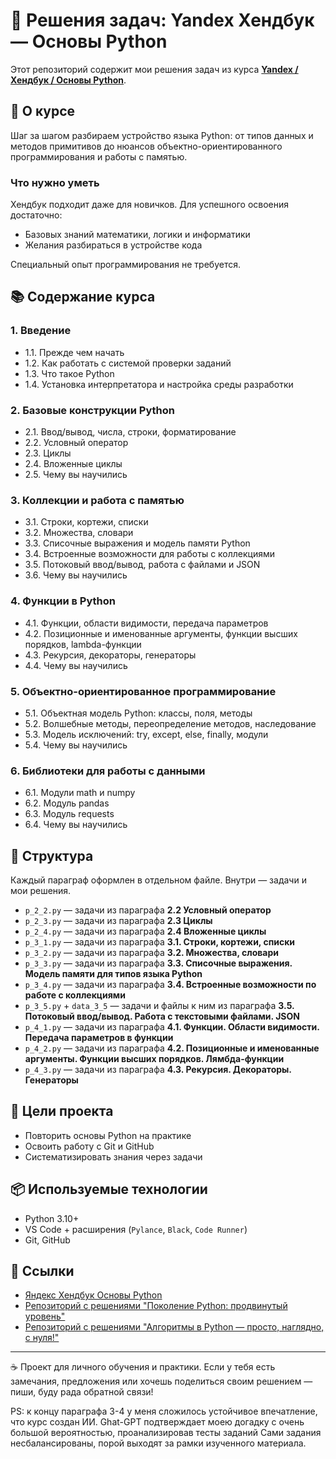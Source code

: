 # 📘 Решения задач: Yandex Хендбук — Основы Python

Этот репозиторий содержит мои решения задач из курса **[Yandex / Хендбук / Основы Python](https://education.yandex.ru/handbook/python/)**.  

## 📖 О курсе

Шаг за шагом разбираем устройство языка Python: от типов данных и методов примитивов до нюансов объектно-ориентированного программирования и работы с памятью.

### Что нужно уметь

Хендбук подходит даже для новичков. Для успешного освоения достаточно:  

- Базовых знаний математики, логики и информатики  
- Желания разбираться в устройстве кода  

Специальный опыт программирования не требуется.

## 📚 Содержание курса

### 1. Введение

- 1.1. Прежде чем начать
- 1.2. Как работать с системой проверки заданий
- 1.3. Что такое Python
- 1.4. Установка интерпретатора и настройка среды разработки

### 2. Базовые конструкции Python

- 2.1. Ввод/вывод, числа, строки, форматирование
- 2.2. Условный оператор
- 2.3. Циклы
- 2.4. Вложенные циклы
- 2.5. Чему вы научились

### 3. Коллекции и работа с памятью

- 3.1. Строки, кортежи, списки
- 3.2. Множества, словари
- 3.3. Списочные выражения и модель памяти Python
- 3.4. Встроенные возможности для работы с коллекциями
- 3.5. Потоковый ввод/вывод, работа с файлами и JSON
- 3.6. Чему вы научились

### 4. Функции в Python

- 4.1. Функции, области видимости, передача параметров
- 4.2. Позиционные и именованные аргументы, функции высших порядков, lambda-функции
- 4.3. Рекурсия, декораторы, генераторы
- 4.4. Чему вы научились

### 5. Объектно-ориентированное программирование

- 5.1. Объектная модель Python: классы, поля, методы
- 5.2. Волшебные методы, переопределение методов, наследование
- 5.3. Модель исключений: try, except, else, finally, модули
- 5.4. Чему вы научились

### 6. Библиотеки для работы с данными

- 6.1. Модули math и numpy
- 6.2. Модуль pandas
- 6.3. Модуль requests
- 6.4. Чему вы научились

## 🔎 Структура

Каждый параграф оформлен в отдельном файле. Внутри — задачи и мои решения.

- `p_2_2.py` — задачи из параграфа **2.2 Условный оператор**
- `p_2_3.py` — задачи из параграфа **2.3 Циклы**
- `p_2_4.py` — задачи из параграфа **2.4 Вложенные циклы**
- `p_3_1.py` — задачи из параграфа **3.1. Строки, кортежи, списки**
- `p_3_2.py` — задачи из параграфа **3.2. Множества, словари**
- `p_3_3.py` — задачи из параграфа **3.3. Списочные выражения. Модель памяти для типов языка Python**
- `p_3_4.py` — задачи из параграфа **3.4. Встроенные возможности по работе с коллекциями**
- `p_3_5.py` + `data_3_5` — задачи и файлы к ним из параграфа **3.5. Потоковый ввод/вывод. Работа с текстовыми файлами. JSON**
- `p_4_1.py` — задачи из параграфа **4.1. Функции. Области видимости. Передача параметров в функции**
- `p_4_2.py` — задачи из параграфа **4.2. Позиционные и именованные аргументы. Функции высших порядков. Лямбда-функции**
- `p_4_3.py` — задачи из параграфа **4.3. Рекурсия. Декораторы. Генераторы**

## 🎯 Цели проекта

- Повторить основы Python на практике
- Освоить работу с Git и GitHub
- Систематизировать знания через задачи

## 📦 Используемые технологии

- Python 3.10+
- VS Code + расширения (`Pylance`, `Black`, `Code Runner`)
- Git, GitHub

## 📎 Ссылки

- [Яндекс Хендбук Основы Python](https://education.yandex.ru/handbook/python)
- [Репозиторий с решениями "Поколение Python: продвинутый уровень"](https://github.com/akraeva/python_generation_advanced)
- [Репозиторий с решениями "Алгоритмы в Python — просто, наглядно, с нуля!"](https://github.com/akraeva/algorithms-python-course)

---

☕ Проект для личного обучения и практики.
Если у тебя есть замечания, предложения или хочешь поделиться своим решением — пиши, буду рада обратной связи!

PS: к концу параграфа 3-4 у меня сложилось устойчивое впечатление, что курс создан ИИ.
Ghat-GPT подтверждает моею догадку с очень большой вероятностью, проанализировав тесты заданий
Сами задания несбалансированы, порой выходят за рамки изученного материала.
